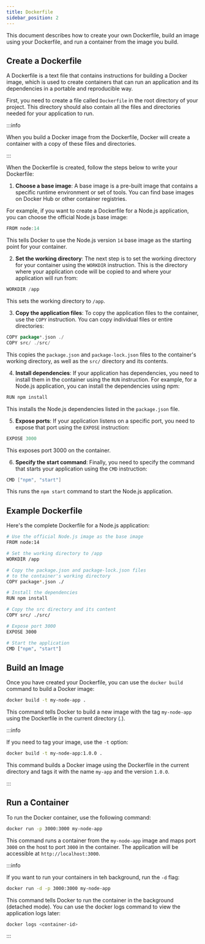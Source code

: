 ```yaml
---
title: Dockerfile
sidebar_position: 2
---
```


This document describes how to create your own Dockerfile, build an image using your Dockerfile, and run a container from the image you build.

## Create a Dockerfile

A Dockerfile is a text file that contains instructions for building a Docker image, which is used to create containers that can run an application and its dependencies in a portable and reproducible way.

First, you need to create a file called `Dockerfile` in the root directory of your project. This directory should also contain all the files and directories needed for your application to run. 

:::info

When you build a Docker image from the Dockerfile, Docker will create a container with a copy of these files and directories.

:::

When the Dockerfile is created, follow the steps below to write your Dockerfile:

1. **Choose a base image**: A base image is a pre-built image that contains a specific runtime environment or set of tools. You can find base images on Docker Hub or other container registries.

  For example, if you want to create a Dockerfile for a Node.js application, you can choose the official Node.js base image:

  ```go
  FROM node:14
  ```

  This tells Docker to use the Node.js version `14` base image as the starting point for your container.

2. **Set the working directory**: The next step is to set the working directory for your container using the `WORKDIR` instruction. This is the directory where your application code will be copied to and where your application will run from:

  ```go
  WORKDIR /app
  ```

  This sets the working directory to `/app`.

3. **Copy the application files**: To copy the application files to the container, use the `COPY` instruction. You can copy individual files or entire directories:

  ```go
  COPY package*.json ./
  COPY src/ ./src/
  ```

  This copies the `package.json` and `package-lock.json` files to the container's working directory, as well as the `src/` directory and its contents.

4. **Install dependencies**: If your application has dependencies, you need to install them in the container using the `RUN` instruction. For example, for a Node.js application, you can install the dependencies using npm:

  ```bash
  RUN npm install
  ```
  This installs the Node.js dependencies listed in the `package.json` file.

5. **Expose ports**: If your application listens on a specific port, you need to expose that port using the `EXPOSE` instruction:

  ```go
  EXPOSE 3000
  ```
  This exposes port 3000 on the container.

6. **Specify the start command**: Finally, you need to specify the command that starts your application using the `CMD` instruction:

  ```go
  CMD ["npm", "start"]
  ```

  This runs the `npm start` command to start the Node.js application.


## Example Dockerfile

Here's the complete Dockerfile for a Node.js application:

```bash
# Use the official Node.js image as the base image
FROM node:14

# Set the working directory to /app
WORKDIR /app

# Copy the package.json and package-lock.json files 
# to the container's working directory
COPY package*.json ./

# Install the dependencies
RUN npm install

# Copy the src directory and its content
COPY src/ ./src/

# Expose port 3000
EXPOSE 3000

# Start the application
CMD ["npm", "start"]
```

## Build an Image

Once you have created your Dockerfile, you can use the `docker build` command to build a Docker image:

```bash
docker build -t my-node-app .
```

This command tells Docker to build a new image with the tag `my-node-app` using the Dockerfile in the current directory (.).

:::info

If you need to tag your image, use the `-t` option:

```bash
docker build -t my-node-app:1.0.0 .
```

This command builds a Docker image using the Dockerfile in the current directory and tags it with the name `my-app` and the version `1.0.0`.

:::

## Run a Container

To run the Docker container, use the following command:

```bash
docker run -p 3000:3000 my-node-app
```

This command runs a container from the `my-node-app` image and maps port `3000` on the host to port `3000` in the container. The application will be accessible at `http://localhost:3000`.

:::info

If you want to run your containers in teh background, run the `-d` flag:

```bash
docker run -d -p 3000:3000 my-node-app
```

This command tells Docker to run the container in the background (detached mode). You can use the docker logs command to view the application logs later:

```bash
docker logs <container-id>
```

:::
